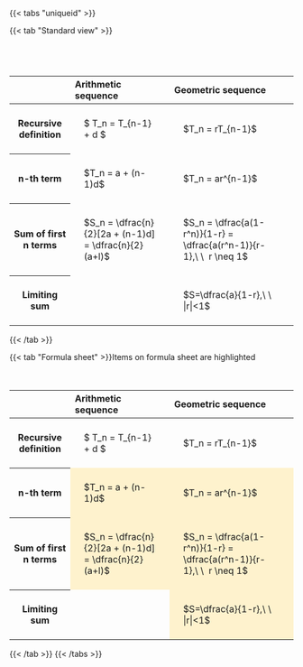 ---
---

{{< tabs "uniqueid" >}}

{{< tab "Standard view" >}}

#  
<br>
<style type="text/css">
#T_fd4ae th.col_heading {
  text-align: left;
  font-size: 1em;
}
#T_fd4ae td {
  text-align: left;
  font-size: 1em;
  padding: 1.5em;
}
#T_fd4ae_row0_col0, #T_fd4ae_row0_col1, #T_fd4ae_row1_col0, #T_fd4ae_row1_col1, #T_fd4ae_row2_col0, #T_fd4ae_row2_col1, #T_fd4ae_row3_col0, #T_fd4ae_row3_col1 {
  white-space: pre-wrap;
}
</style>
<table id="T_fd4ae">
  <thead>
    <tr>
      <th class="blank level0" >&nbsp;</th>
      <th id="T_fd4ae_level0_col0" class="col_heading level0 col0" >Arithmetic sequence</th>
      <th id="T_fd4ae_level0_col1" class="col_heading level0 col1" >Geometric sequence</th>
    </tr>
  </thead>
  <tbody>
    <tr>
      <th id="T_fd4ae_level0_row0" class="row_heading level0 row0" >Recursive definition</th>
      <td id="T_fd4ae_row0_col0" class="data row0 col0" >$ T_n = T_{n-1} + d $</td>
      <td id="T_fd4ae_row0_col1" class="data row0 col1" >$T_n = rT_{n-1}$</td>
    </tr>
    <tr>
      <th id="T_fd4ae_level0_row1" class="row_heading level0 row1" >n-th term</th>
      <td id="T_fd4ae_row1_col0" class="data row1 col0" >$T_n = a + (n-1)d$</td>
      <td id="T_fd4ae_row1_col1" class="data row1 col1" >$T_n = ar^{n-1}$</td>
    </tr>
    <tr>
      <th id="T_fd4ae_level0_row2" class="row_heading level0 row2" >Sum of first n terms</th>
      <td id="T_fd4ae_row2_col0" class="data row2 col0" >$S_n = \dfrac{n}{2}[2a + (n-1)d] = \dfrac{n}{2}(a+l)$</td>
      <td id="T_fd4ae_row2_col1" class="data row2 col1" >$S_n = \dfrac{a(1-r^n)}{1-r} = \dfrac{a(r^n-1)}{r-1},\ \  r \neq 1$</td>
    </tr>
    <tr>
      <th id="T_fd4ae_level0_row3" class="row_heading level0 row3" >Limiting sum</th>
      <td id="T_fd4ae_row3_col0" class="data row3 col0" ></td>
      <td id="T_fd4ae_row3_col1" class="data row3 col1" >$S=\dfrac{a}{1-r},\ \ |r|<1$</td>
    </tr>
  </tbody>
</table>
{{< /tab >}}

{{< tab "Formula sheet" >}}Items on formula sheet are highlighted
<br><br><br>
<style type="text/css">
#T_00702 th.col_heading {
  text-align: left;
  font-size: 1em;
}
#T_00702 td {
  text-align: left;
  font-size: 1em;
  padding: 1.5em;
}
#T_00702_row0_col0, #T_00702_row0_col1, #T_00702_row3_col0 {
  white-space: pre-wrap;
}
#T_00702_row1_col0, #T_00702_row1_col1, #T_00702_row2_col0, #T_00702_row2_col1, #T_00702_row3_col1 {
  background-color: rgba(255,194,10, 0.2);
  white-space: pre-wrap;
}
</style>
<table id="T_00702">
  <thead>
    <tr>
      <th class="blank level0" >&nbsp;</th>
      <th id="T_00702_level0_col0" class="col_heading level0 col0" >Arithmetic sequence</th>
      <th id="T_00702_level0_col1" class="col_heading level0 col1" >Geometric sequence</th>
    </tr>
  </thead>
  <tbody>
    <tr>
      <th id="T_00702_level0_row0" class="row_heading level0 row0" >Recursive definition</th>
      <td id="T_00702_row0_col0" class="data row0 col0" >$ T_n = T_{n-1} + d $</td>
      <td id="T_00702_row0_col1" class="data row0 col1" >$T_n = rT_{n-1}$</td>
    </tr>
    <tr>
      <th id="T_00702_level0_row1" class="row_heading level0 row1" >n-th term</th>
      <td id="T_00702_row1_col0" class="data row1 col0" >$T_n = a + (n-1)d$</td>
      <td id="T_00702_row1_col1" class="data row1 col1" >$T_n = ar^{n-1}$</td>
    </tr>
    <tr>
      <th id="T_00702_level0_row2" class="row_heading level0 row2" >Sum of first n terms</th>
      <td id="T_00702_row2_col0" class="data row2 col0" >$S_n = \dfrac{n}{2}[2a + (n-1)d] = \dfrac{n}{2}(a+l)$</td>
      <td id="T_00702_row2_col1" class="data row2 col1" >$S_n = \dfrac{a(1-r^n)}{1-r} = \dfrac{a(r^n-1)}{r-1},\ \  r \neq 1$</td>
    </tr>
    <tr>
      <th id="T_00702_level0_row3" class="row_heading level0 row3" >Limiting sum</th>
      <td id="T_00702_row3_col0" class="data row3 col0" ></td>
      <td id="T_00702_row3_col1" class="data row3 col1" >$S=\dfrac{a}{1-r},\ \ |r|<1$</td>
    </tr>
  </tbody>
</table>
{{< /tab >}}
{{< /tabs >}}